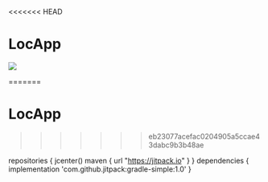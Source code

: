 <<<<<<< HEAD
# LocApp
[![](https://jitpack.io/v/akhilniravath/LocApp.svg)](https://jitpack.io/#akhilniravath/LocApp)

=======
# LocApp
>>>>>>> eb23077acefac0204905a5ccae43dabc9b3b48ae

repositories {
        jcenter()
        maven { url "https://jitpack.io" }
   }
   dependencies {
         implementation 'com.github.jitpack:gradle-simple:1.0'
   }

